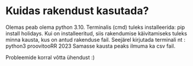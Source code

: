 # Kuidas rakendust kasutada?

Olemas peab olema python 3.10.
Terminalis (cmd) tuleks installeerida: pip install holidays.
Kui on installeeritud, siis rakendumise käivitamiseks tuleks
minna kausta, kus on antud rakenduse fail.
Seejärel kirjutada terminali nt : python3 proovitooRR 2023
Samasse kausta peaks ilmuma ka csv fail.

Probleemide korral võtta ühendust :)
